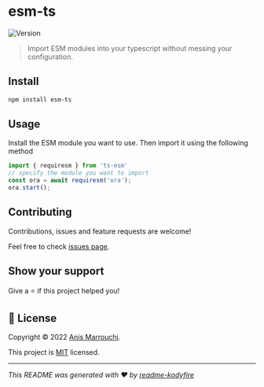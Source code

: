 # esm-ts
![Version](https://img.shields.io/badge/version-0.0.6-blue.svg?cacheSeconds=2592000)


> Import ESM modules into your typescript without messing your configuration.


## Install

```sh
npm install esm-ts
```

## Usage
Install the ESM module you want to use. Then import it using the following method
```ts
import { requiresm } from 'ts-esm'
// specify the module you want to import
const ora = await requiresm('ora');
ora.start();
```

## Contributing

Contributions, issues and feature requests are welcome!

Feel free to check [issues page](https://github.com/nooqta/esm-ts/issues). 

## Show your support

Give a ⭐️ if this project helped you!

## 📝 License

Copyright © 2022 [Anis Marrouchi](https://github.com/anis-marrouchi).

This project is [MIT](https://github.com/nooqta/linkedin-quizzes/blob/main/LICENSE) licensed.

***
_This README was generated with ❤️ by [readme-kodyfire](https://github.com/nooqta/readme-kodyfire)_
